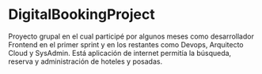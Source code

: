 # DigitalBookingProject
Proyecto grupal en el cual participé por algunos meses como desarrollador Frontend en el primer sprint y en los restantes como Devops, Arquitecto Cloud y SysAdmin. Está aplicación de internet permitía la búsqueda, reserva y administración de hoteles y posadas.
